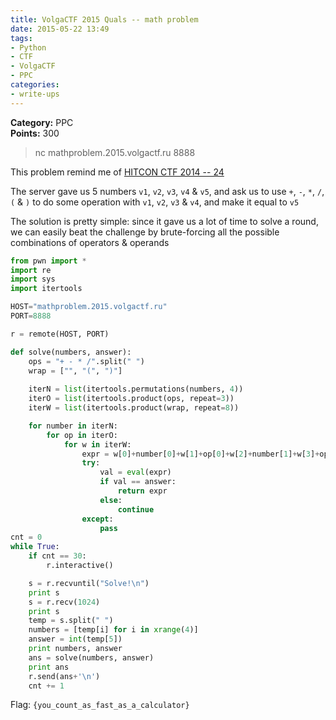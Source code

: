 ```yaml
---
title: VolgaCTF 2015 Quals -- math problem
date: 2015-05-22 13:49
tags:
- Python
- CTF
- VolgaCTF
- PPC
categories:
- write-ups
---
```


**Category:** PPC  
**Points:** 300
> nc mathproblem.2015.volgactf.ru 8888

This problem remind me of [HITCON CTF 2014 -- 24](https://github.com/ctfs/write-ups-2014/tree/master/hitcon-ctf-2014/24)

<!-- more -->

The server gave us 5 numbers `v1`, `v2`, `v3`, `v4` & `v5`, and ask us to use `+`, `-`, `*`, `/`, `(` & `)` to do some operation with `v1`, `v2`, `v3` & `v4`, and make it equal to `v5`

The solution is pretty simple: since it gave us a lot of time to solve a round, we can easily beat the challenge by brute-forcing all the possible combinations of operators & operands

```python
from pwn import *
import re
import sys
import itertools

HOST="mathproblem.2015.volgactf.ru"
PORT=8888

r = remote(HOST, PORT)

def solve(numbers, answer):
    ops = "+ - * /".split(" ")
    wrap = ["", "(", ")"]
    
    iterN = list(itertools.permutations(numbers, 4))
    iterO = list(itertools.product(ops, repeat=3))
    iterW = list(itertools.product(wrap, repeat=8))

    for number in iterN:
        for op in iterO:
            for w in iterW:
                expr = w[0]+number[0]+w[1]+op[0]+w[2]+number[1]+w[3]+op[1]+w[4]+number[2]+w[5]+op[2]+w[6]+number[3]+w[7]
                try:
                    val = eval(expr)
                    if val == answer:
                        return expr
                    else:
                        continue
                except:
                    pass
cnt = 0
while True:
    if cnt == 30:
        r.interactive()

    s = r.recvuntil("Solve!\n")
    print s
    s = r.recv(1024)
    print s
    temp = s.split(" ")
    numbers = [temp[i] for i in xrange(4)]
    answer = int(temp[5])
    print numbers, answer
    ans = solve(numbers, answer)
    print ans
    r.send(ans+'\n')
    cnt += 1

```

Flag: `{you_count_as_fast_as_a_calculator}`
